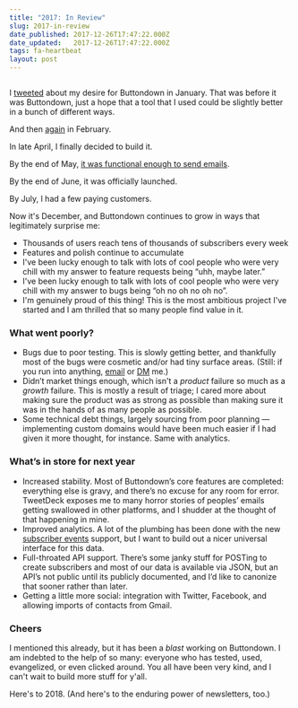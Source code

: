 ```yaml
---
title: "2017: In Review"
slug: 2017-in-review
date_published: 2017-12-26T17:47:22.000Z
date_updated:   2017-12-26T17:47:22.000Z
tags: fa-heartbeat
layout: post
---
```


<p><img src="https://chambermaster.blob.core.windows.net/userfiles/UserFiles/chambers/847/CMS/Fireworks_Photo_Gallery/DSC_5210.jpg" alt=""></p>
<p>I <a href="https://twitter.com/justinmduke/status/820761156964843520">tweeted</a> about my desire for Buttondown in January.  That was before it was Buttondown, just a hope that a tool that I used could be slightly better in a bunch of different ways.</p>
<p>And then <a href="https://twitter.com/justinmduke/status/827663184274132992">again</a> in February.</p>
<p>In late April, I finally decided to build it.</p>
<p>By the end of May, <a href="https://twitter.com/justinmduke/status/868944561057312768">it was functional enough to send emails</a>.</p>
<p>By the end of June, it was officially launched.</p>
<p>By July, I had a few paying customers.</p>
<p>Now it's December, and Buttondown continues to grow in ways that legitimately surprise me:</p>
<ul>
<li>Thousands of users reach tens of thousands of subscribers every week</li>
<li>Features and polish continue to accumulate</li>
<li>I've been lucky enough to talk with lots of cool people who were very chill with my answer to feature requests being “uhh, maybe later.”</li>
<li>I've been lucky enough to talk with lots of cool people who were very chill with my answer to bugs being “oh no oh no oh no”.</li>
<li>I'm genuinely proud of this thing!  This is the most ambitious project I've started and I am thrilled that so many people find value in it.</li>
</ul>
<h3 id="whatwentpoorly">What went poorly?</h3>
<ul>
<li>Bugs due to poor testing.  This is slowly getting better, and thankfully most of the bugs were cosmetic and/or had tiny surface areas.  (Still: if you run into anything, <a href="mailto:justin@buttondown.email">email</a> or <a href="https://twitter.com/buttondownemail">DM</a> me.)</li>
<li>Didn’t market things enough, which isn't a <em>product</em> failure so much as a <em>growth</em> failure.  This is mostly a result of triage; I cared more about making sure the product was as strong as possible than making sure it was in the hands of as many people as possible.</li>
<li>Some technical debt things, largely sourcing from poor planning — implementing custom domains would have been much easier if I had given it more thought, for instance.  Same with analytics.</li>
</ul>
<h3 id="whatsinstorefornextyear">What’s in store for next year</h3>
<ul>
<li>Increased stability.  Most of Buttondown’s core features are completed: everything else is gravy, and there’s no excuse for any room for error.  TweetDeck exposes me to many horror stories of peoples’ emails getting swallowed in other platforms, and I shudder at the thought of that happening in mine.</li>
<li>Improved analytics.  A lot of the plumbing has been done with the new <a href="http://blog.buttondown.email/introducing-subscriber-events/">subscriber events</a> support, but I want to build out a nicer universal interface for this data.</li>
<li>Full-throated API support.  There’s some janky stuff for POSTing to create subscribers and most of our data is available via JSON, but an API’s not public until its publicly documented, and I’d like to canonize that sooner rather than later.</li>
<li>Getting a little more social: integration with Twitter, Facebook, and allowing imports of contacts from Gmail.</li>
</ul>
<h3 id="cheers">Cheers</h3>
<p>I mentioned this already, but it has been a <em>blast</em> working on Buttondown.  I am indebted to the help of so many: everyone who has tested, used, evangelized, or even clicked around.  You all have been very kind, and I can't wait to build more stuff for y'all.</p>
<p>Here's to 2018.  (And here's to the enduring power of newsletters, too.)</p>

